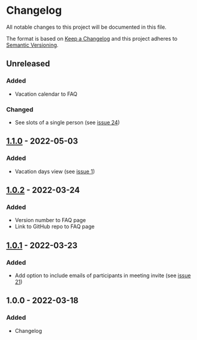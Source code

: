 # Changelog

All notable changes to this project will be documented in this file.

The format is based on [Keep a Changelog](http://keepachangelog.com/en/1.0.0/)
and this project adheres to [Semantic Versioning](http://semver.org/spec/v2.0.0.html).

## Unreleased

### Added
- Vacation calendar to FAQ

### Changed
- See slots of a single person (see [issue 24](https://github.com/KNowledgeOnWebScale/knoodle/issues/24))

## [1.1.0] - 2022-05-03

### Added
- Vacation days view (see [issue 1](https://github.com/KNowledgeOnWebScale/knoodle/issues/1))

## [1.0.2] - 2022-03-24

### Added
- Version number to FAQ page
- Link to GitHub repo to FAQ page

## [1.0.1] - 2022-03-23

### Added
- Add option to include emails of participants in meeting invite (see [issue 21](https://github.com/KNowledgeOnWebScale/knoodle/issues/21))

## 1.0.0 - 2022-03-18

### Added
- Changelog

[1.1.0]: https://github.com/KNowledgeOnWebScale/knoodle/compare/v1.0.2...v1.1.0
[1.0.2]: https://github.com/KNowledgeOnWebScale/knoodle/compare/v1.0.1...v1.0.2
[1.0.1]: https://github.com/KNowledgeOnWebScale/knoodle/compare/v1.0.0...v1.0.1
